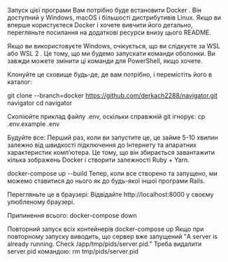 Запуск цієї програми Вам потрібно буде встановити Docker . Він доступний у Windows, macOS і більшості дистрибутивів Linux. Якщо ви вперше користуєтеся Docker і хочете вивчити його детально, перегляньте посилання на додаткові ресурси внизу цього README.

Якщо ви використовуєте Windows, очікується, що ви слідкуєте за WSL або WSL 2 . Це тому, що ми будемо запускати команди оболонки. Ви завжди можете змінити ці команди для PowerShell, якщо хочете.

Клонуйте це сховище будь-де, де вам потрібно, і перемістіть його в каталог:

git clone --branch=docker https://github.com/derkach2288/navigator.git navigator cd navigator

Скопіюйте приклад файлу .env, оскільки справжній git ігнорує:
cp .env.example .env

Будуйте все: Перший раз, коли ви запустите це, це займе 5-10 хвилин залежно від швидкості підключення до Інтернету та апаратних характеристик комп’ютера. Це тому, що він збирається завантажити кілька зображень Docker і створити залежності Ruby + Yarn.

docker-compose up --build Тепер, коли все створено та запущено, ми можемо ставитися до нього як до будь-якої іншої програми Rails.

Перегляньте це в браузері: Відвідайте http://localhost:8000 у своєму улюбленому браузері.

Припинення всього: docker-compose down

Повторний запуск всіх контейнерів docker-compose up Якщо при повторному запуску виводить, що сервер вже запущений "A server is already running. Check /app/tmp/pids/server.pid." Треба видалити server.pid командою: rm tmp/pids/server.pid